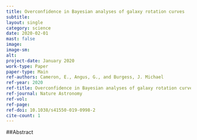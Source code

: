 ```yaml
---
title: Overconfidence in Bayesian analyses of galaxy rotation curves
subtitle: 
layout: single
category: science
date: 2020-02-01
mast: false
image: 
image-sm: 
alt: 
project-date: January 2020
work-type: Paper
paper-type: Main
ref-authors: Cameron, E., Angus, G., and Burgess, J. Michael
ref-year: 2020
ref-title: Overconfidence in Bayesian analyses of galaxy rotation curves
ref-journal: Nature Astronomy
ref-vol: 
ref-page: 
ref-doi: 10.1038/s41550-019-0998-2
cite-count: 1
---
```



##Abstract
